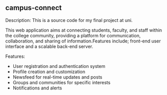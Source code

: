 ## campus-connect

Description: This is a source code for my final project at uni.

This web application aims at connecting students, faculty, and staff within the college community, providing a platform for communication, collaboration, and sharing of information.Features include; front-end user interface and a scalable back-end server.

Features:
- User registration and authentication system
- Profile creation and customization
- Newsfeed for real-time updates and posts
- Groups and communities for specific interests
- Notifications and alerts